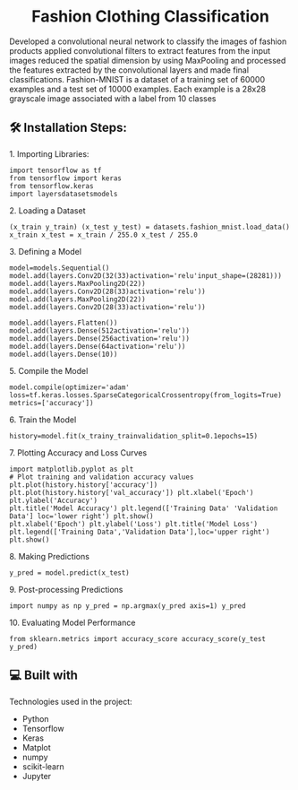 <h1 align="center" id="title">Fashion Clothing Classification</h1>

<p id="description">Developed a convolutional neural network to classify the images of fashion products applied convolutional filters to extract features from the input images reduced the spatial dimension by using MaxPooling and processed the features extracted by the convolutional layers and made final classifications. Fashion-MNIST is a dataset of a training set of 60000 examples and a test set of 10000 examples. Each example is a 28x28 grayscale image associated with a label from 10 classes</p>

<h2>🛠️ Installation Steps:</h2>

<p>1. Importing Libraries:</p>

```
import tensorflow as tf
from tensorflow import keras
from tensorflow.keras
import layersdatasetsmodels
```

<p>2. Loading a Dataset</p>

```
(x_train y_train) (x_test y_test) = datasets.fashion_mnist.load_data()
x_train x_test = x_train / 255.0 x_test / 255.0
```

<p>3. Defining a Model</p>

```
model=models.Sequential()
model.add(layers.Conv2D(32(33)activation='relu'input_shape=(28281)))
model.add(layers.MaxPooling2D(22))
model.add(layers.Conv2D(28(33)activation='relu'))
model.add(layers.MaxPooling2D(22))
model.add(layers.Conv2D(28(33)activation='relu'))
```

```
model.add(layers.Flatten())
model.add(layers.Dense(512activation='relu'))
model.add(layers.Dense(256activation='relu'))
model.add(layers.Dense(64activation='relu'))
model.add(layers.Dense(10))
```

<p>5. Compile the Model</p>

```
model.compile(optimizer='adam'
loss=tf.keras.losses.SparseCategoricalCrossentropy(from_logits=True)
metrics=['accuracy'])
```

<p>6. Train the Model</p>

```
history=model.fit(x_trainy_trainvalidation_split=0.1epochs=15)
```

<p>7. Plotting Accuracy and Loss Curves</p>

```
import matplotlib.pyplot as plt
# Plot training and validation accuracy values plt.plot(history.history['accuracy'])
plt.plot(history.history['val_accuracy']) plt.xlabel('Epoch') plt.ylabel('Accuracy')
plt.title('Model Accuracy') plt.legend(['Training Data' 'Validation Data'] loc='lower right') plt.show()
plt.xlabel('Epoch') plt.ylabel('Loss') plt.title('Model Loss') plt.legend(['Training Data','Validation Data'],loc='upper right')
plt.show()
```

<p>8. Making Predictions</p>

```
y_pred = model.predict(x_test)
```

<p>9. Post-processing Predictions</p>

```
import numpy as np y_pred = np.argmax(y_pred axis=1) y_pred
```

<p>10. Evaluating Model Performance</p>

```
from sklearn.metrics import accuracy_score accuracy_score(y_test y_pred)
```

  
  
<h2>💻 Built with</h2>

Technologies used in the project:

*   Python
*   Tensorflow
*   Keras
*   Matplot
*   numpy
*   scikit-learn
*   Jupyter
